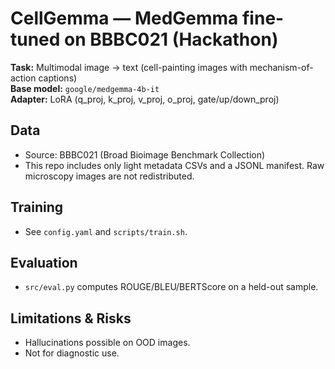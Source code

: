 # CellGemma — MedGemma fine-tuned on BBBC021 (Hackathon)

**Task:** Multimodal image → text (cell-painting images with mechanism-of-action captions)  
**Base model:** `google/medgemma-4b-it`  
**Adapter:** LoRA (q_proj, k_proj, v_proj, o_proj, gate/up/down_proj)

## Data
- Source: BBBC021 (Broad Bioimage Benchmark Collection)
- This repo includes only light metadata CSVs and a JSONL manifest. Raw microscopy images are not redistributed.

## Training
- See `config.yaml` and `scripts/train.sh`.

## Evaluation
- `src/eval.py` computes ROUGE/BLEU/BERTScore on a held-out sample.

## Limitations & Risks
- Hallucinations possible on OOD images.
- Not for diagnostic use.
